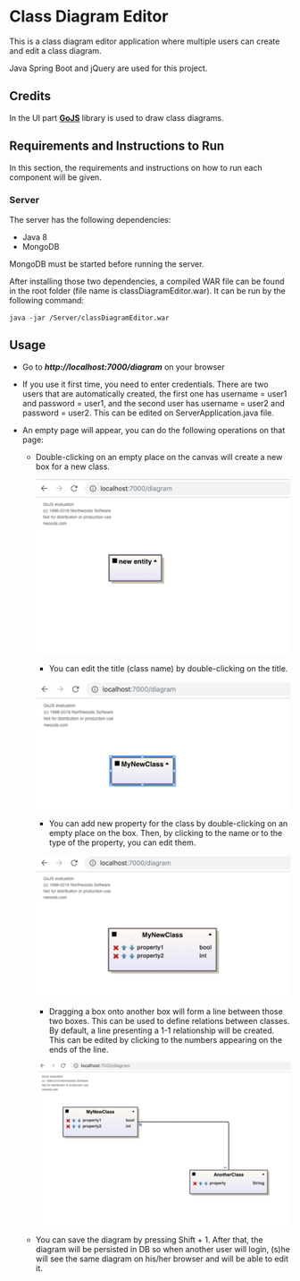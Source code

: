 # Class Diagram Editor

This is a class diagram editor application where multiple users can create and edit a class diagram.

Java Spring Boot and jQuery are used for this project.

## Credits

In the UI part [**GoJS**](https://gojs.net/latest/index.html) library is used to draw class diagrams.

## Requirements and Instructions to Run

In this section, the requirements and instructions on how to run each component will be given.

### Server

The server has the following dependencies:

* Java 8 
* MongoDB

MongoDB must be started before running the server.

After installing those two dependencies, a compiled WAR file can be found in the root folder (file name is classDiagramEditor.war). It can be run by the following command:

```
java -jar /Server/classDiagramEditor.war
```

## Usage

* Go to **_http://localhost:7000/diagram_** on your browser

* If you use it first time, you need to enter credentials. There are two users that are automatically created, the first one has username = user1 and password = user1, and the second user has username = user2 and password = user2. This can be edited on ServerApplication.java file.

* An empty page will appear, you can do the following operations on that page:

    - Double-clicking on an empty place on the canvas will create a new box for a new class.

    	<p align="center"><img src="screenshots/newclass.png"/></p>
    
        - You can edit the title (class name) by double-clicking on the title.

        <p align="center"><img src="screenshots/newclassedittitle.png"/></p>
        
        - You can add new property for the class by double-clicking on an empty place on the box. Then, by clicking to the name or to the type of the property, you can edit them.

         <p align="center"><img src="screenshots/newclassproperties.png"/></p>
        
        - Dragging a box onto another box will form a line between those two boxes. This can be used to define relations between classes. By default, a line presenting a 1-1 relationship will be created. This can be edited by clicking to the numbers appearing on the ends of the line.

        <p align="center"><img src="screenshots/twoclassesconnected.png"/></p>
    
    - You can save the diagram by pressing Shift + 1. After that, the diagram will be persisted in DB so when another user will login, (s)he will see the same diagram on his/her browser and will be able to edit it.
